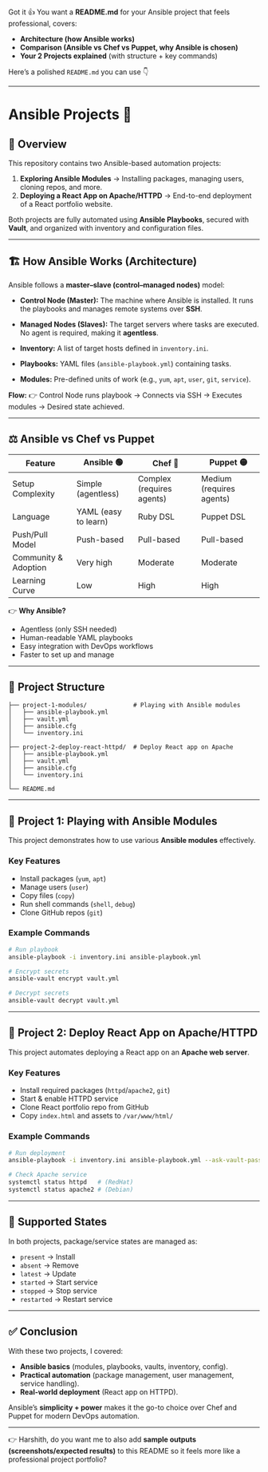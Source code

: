Got it 👍 You want a **README.md** for your Ansible project that feels professional, covers:

* **Architecture (how Ansible works)**
* **Comparison (Ansible vs Chef vs Puppet, why Ansible is chosen)**
* **Your 2 Projects explained** (with structure + key commands)

Here’s a polished `README.md` you can use 👇

---

# Ansible Projects 🚀

## 📌 Overview

This repository contains two Ansible-based automation projects:

1. **Exploring Ansible Modules** → Installing packages, managing users, cloning repos, and more.
2. **Deploying a React App on Apache/HTTPD** → End-to-end deployment of a React portfolio website.

Both projects are fully automated using **Ansible Playbooks**, secured with **Vault**, and organized with inventory and configuration files.

---

## 🏗️ How Ansible Works (Architecture)

Ansible follows a **master–slave (control–managed nodes)** model:

* **Control Node (Master):**
  The machine where Ansible is installed. It runs the playbooks and manages remote systems over **SSH**.

* **Managed Nodes (Slaves):**
  The target servers where tasks are executed. No agent is required, making it **agentless**.

* **Inventory:**
  A list of target hosts defined in `inventory.ini`.

* **Playbooks:**
  YAML files (`ansible-playbook.yml`) containing tasks.

* **Modules:**
  Pre-defined units of work (e.g., `yum`, `apt`, `user`, `git`, `service`).

**Flow:**
👉 Control Node runs playbook → Connects via SSH → Executes modules → Desired state achieved.

---

## ⚖️ Ansible vs Chef vs Puppet

| Feature              | Ansible 🟢           | Chef 🔴                   | Puppet 🟡                |
| -------------------- | -------------------- | ------------------------- | ------------------------ |
| Setup Complexity     | Simple (agentless)   | Complex (requires agents) | Medium (requires agents) |
| Language             | YAML (easy to learn) | Ruby DSL                  | Puppet DSL               |
| Push/Pull Model      | Push-based           | Pull-based                | Pull-based               |
| Community & Adoption | Very high            | Moderate                  | Moderate                 |
| Learning Curve       | Low                  | High                      | High                     |

👉 **Why Ansible?**

* Agentless (only SSH needed)
* Human-readable YAML playbooks
* Easy integration with DevOps workflows
* Faster to set up and manage

---

## 📂 Project Structure

```
├── project-1-modules/             # Playing with Ansible modules
│   ├── ansible-playbook.yml
│   ├── vault.yml
│   ├── ansible.cfg
│   └── inventory.ini
│
├── project-2-deploy-react-httpd/  # Deploy React app on Apache
│   ├── ansible-playbook.yml
│   ├── vault.yml
│   ├── ansible.cfg
│   └── inventory.ini
│
└── README.md
```

---

## 🔹 Project 1: Playing with Ansible Modules

This project demonstrates how to use various **Ansible modules** effectively.

### Key Features

* Install packages (`yum`, `apt`)
* Manage users (`user`)
* Copy files (`copy`)
* Run shell commands (`shell`, `debug`)
* Clone GitHub repos (`git`)

### Example Commands

```bash
# Run playbook
ansible-playbook -i inventory.ini ansible-playbook.yml

# Encrypt secrets
ansible-vault encrypt vault.yml

# Decrypt secrets
ansible-vault decrypt vault.yml
```

---

## 🔹 Project 2: Deploy React App on Apache/HTTPD

This project automates deploying a React app on an **Apache web server**.

### Key Features

* Install required packages (`httpd`/`apache2`, `git`)
* Start & enable HTTPD service
* Clone React portfolio repo from GitHub
* Copy `index.html` and assets to `/var/www/html/`

### Example Commands

```bash
# Run deployment
ansible-playbook -i inventory.ini ansible-playbook.yml --ask-vault-pass

# Check Apache service
systemctl status httpd   # (RedHat)
systemctl status apache2 # (Debian)
```

---

## 📖 Supported States

In both projects, package/service states are managed as:

* `present` → Install
* `absent` → Remove
* `latest` → Update
* `started` → Start service
* `stopped` → Stop service
* `restarted` → Restart service

---

## ✅ Conclusion

With these two projects, I covered:

* **Ansible basics** (modules, playbooks, vaults, inventory, config).
* **Practical automation** (package management, user management, service handling).
* **Real-world deployment** (React app on HTTPD).

Ansible’s **simplicity + power** makes it the go-to choice over Chef and Puppet for modern DevOps automation.

---

👉 Harshith, do you want me to also add **sample outputs (screenshots/expected results)** to this README so it feels more like a professional project portfolio?

